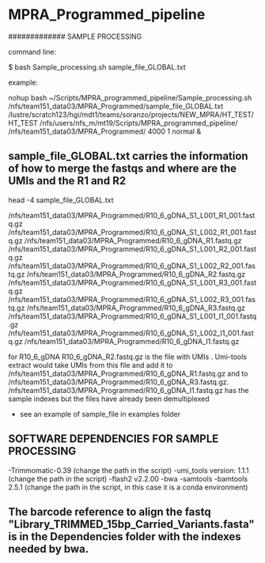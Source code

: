 # MPRA_Programmed_pipeline


############# SAMPLE PROCESSING


command line:
 
$ bash Sample_processing.sh sample_file_GLOBAL.txt <path to leave output files> <batch> <path to the MPRA_programmed_pipeline> <path to the original fastq files produced by bcl2fastq> <mem> <processors> <bsub queue>

example:

nohup bash ~/Scripts/MPRA_programmed_pipeline/Sample_processing.sh /nfs/team151_data03/MPRA_Programmed/sample_file_GLOBAL.txt /lustre/scratch123/hgi/mdt1/teams/soranzo/projects/NEW_MPRA/HT_TEST/ HT_TEST /nfs/users/nfs_m/mt19/Scripts/MPRA_programmed_pipeline/ /nfs/team151_data03/MPRA_Programmed/ 4000 1 normal &


## sample_file_GLOBAL.txt carries the information of how to merge the fastqs and where are the UMIs and the R1 and R2

head -4 sample_file_GLOBAL.txt

/nfs/team151_data03/MPRA_Programmed/R10_6_gDNA_S1_L001_R1_001.fastq.gz  /nfs/team151_data03/MPRA_Programmed/R10_6_gDNA_S1_L002_R1_001.fastq.gz  /nfs/team151_data03/MPRA_Programmed/R10_6_gDNA_R1.fastq.gz
/nfs/team151_data03/MPRA_Programmed/R10_6_gDNA_S1_L001_R2_001.fastq.gz  /nfs/team151_data03/MPRA_Programmed/R10_6_gDNA_S1_L002_R2_001.fastq.gz  /nfs/team151_data03/MPRA_Programmed/R10_6_gDNA_R2.fastq.gz
/nfs/team151_data03/MPRA_Programmed/R10_6_gDNA_S1_L001_R3_001.fastq.gz  /nfs/team151_data03/MPRA_Programmed/R10_6_gDNA_S1_L002_R3_001.fastq.gz  /nfs/team151_data03/MPRA_Programmed/R10_6_gDNA_R3.fastq.gz
/nfs/team151_data03/MPRA_Programmed/R10_6_gDNA_S1_L001_I1_001.fastq.gz  /nfs/team151_data03/MPRA_Programmed/R10_6_gDNA_S1_L002_I1_001.fastq.gz  /nfs/team151_data03/MPRA_Programmed/R10_6_gDNA_I1.fastq.gz

for R10_6_gDNA R10_6_gDNA_R2.fastq.gz is the file with UMIs . Umi-tools extract would take UMIs from this file and add it to /nfs/team151_data03/MPRA_Programmed/R10_6_gDNA_R1.fastq.gz and to /nfs/team151_data03/MPRA_Programmed/R10_6_gDNA_R3.fastq.gz. /nfs/team151_data03/MPRA_Programmed/R10_6_gDNA_I1.fastq.gz has the sample indexes but the files have already been demultiplexed

- see an example of sample_file in examples folder


## SOFTWARE DEPENDENCIES FOR SAMPLE PROCESSING

-Trimmomatic-0.39 (change the path in the script)
-umi_tools version: 1.1.1 (change the path in the script)
-flash2 v2.2.00
-bwa
-samtools
-bamtools 2.5.1 (change the path in the script, in this case it is a conda environment)


## The barcode reference to align the fastq "Library_TRIMMED_15bp_Carried_Variants.fasta" is in the Dependencies folder with the indexes needed by bwa. 